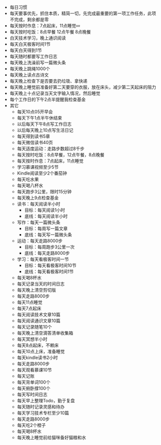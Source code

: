 - 每日习惯
- 每天要事优先，抓住本质，精简一切，先完成最重要的第一项工作任务，此项不完成，剩余都是零
- 每天按时作息：7点起床，11点睡觉💤
- 每天按时吃饭：8点早餐 12点午餐 8点晚餐
- 白天技术学习，晚上通识阅读
- 每天白天极客时间1节
- 每天白天得到1节
- 每天随时都要写工作日志
- 每天晚上洗澡前写一篇微头条
- 每天晚上跳绳1000个
- 每天晚上读点古诗文
- 每天晚上检查下是否要去扔垃圾、拿快递
- 每天晚上睡觉前准备好第二天要穿的衣服，放在床头，减少第二天起床的阻力
- 每天晚上十点记录当天文字输入情况，然后睡觉
- 每个工作日的下午2点半提醒我检查基金
- 其它
	- 每天10点05开早会
	- 每天下午1点半午休结束
	- 以后每天下午8点写工作日志
	- 以后每天晚上10点写生活日记
	- 每天得到读书5章
	- 每天微信读书40页
	- 每天适度运动：⾛路步数超过8千步
	- 每天按时吃饭：8点早餐，12点午餐，8点晚餐
	- 每天按时作息：7点起床，11点睡觉
	- 学习慕课视频至少5节
	- Kindle阅读至少2个番茄钟
	- 每天吃水果
	- 每天喝八杯水
	- 每天跑步3公里，限时15分钟
	- 每天晚上9点检查基金
	- 读书：每天阅读半小时
		- 目标：每天阅读1小时
		- 底线：每天阅读半小时
	- 写作：每天一篇微头条
		- 目标：每周写一篇文章
		- 底线：每天写一篇微头条
	- 运动：每天走路8000步
		- 目标：每周跑步3公里一次
		- 底线：每天走路8000步
	- 学习：每天看极客时间一节
		- 目标：每天看极客时间10节
		- 底线：每天看极客时间1节
	- 每天喝8杯水
	- 每天记录当天的时间日志
	- 每天晚上清空剪切版
	- 每天走路8000步
	- 每天11点睡觉
	- 每天7点起床
	- 每天阅读技术文章10篇
	- 每天阅读通识文章10篇
	- 每天记录随笔10个
	- 每天晚上清空滴答清单收集箱
	- 每天冥想半小时
	- 每天8点起床，不赖床
	- 每天10点上床，准备睡觉
	- 每天kindle读书2小时
	- 每天走路8000步
	- 每天观看慕课10节
	- 每天记账
	- 每天背单词100个
	- 每天俯卧撑100个
	- 每天写时间日志
	- 每天早上整理Todo，勤于复盘
	- 每天随时记录灵感和待办
	- 每天学习技术专栏至少10篇
	- 每天走路8000步
	- 每天吃2个橙子
	- 每天喝8杯水
	- 每天晚上睡觉前给猫咪备好猫粮和水